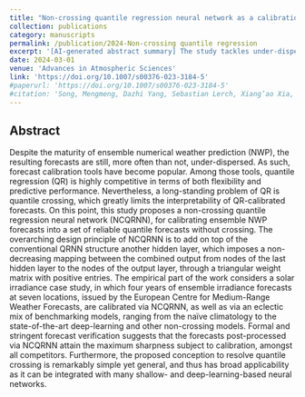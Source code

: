 ```yaml
---
title: "Non-crossing quantile regression neural network as a calibration tool for ensemble weather forecasts"
collection: publications
category: manuscripts
permalink: /publication/2024-Non-crossing quantile regression
excerpt: '[AI-generated abstract summary] The study tackles under-dispersion and quantile crossing in ensemble numerical weather prediction (NWP) by introducing a non-crossing quantile regression neural network (NCQRNN). This method ensures reliable forecasts without crossing by using a special hidden layer. In a solar irradiance case study, NCQRNN outperformed other models, offering sharp and calibrated forecasts. Its simple design can be broadly applied to various neural networks. '
date: 2024-03-01
venue: 'Advances in Atmospheric Sciences'
link: 'https://doi.org/10.1007/s00376-023-3184-5'
#paperurl: 'https://doi.org/10.1007/s00376-023-3184-5'
#citation: 'Song, Mengmeng, Dazhi Yang, Sebastian Lerch, Xiang’ao Xia, Gokhan Mert Yagli, Jamie M. Bright, Yanbo Shen, Bai Liu, Xingli Liu, and Martin János Mayer. "Non-crossing quantile regression neural network as a calibration tool for ensemble weather forecasts." Advances in Atmospheric Sciences (2024): 1-21.'
---
```


<h2> Abstract </h2>
Despite the maturity of ensemble numerical weather prediction (NWP), the resulting forecasts are still, more often than not, under-dispersed. As such, forecast calibration tools have become popular. Among those tools, quantile regression (QR) is highly competitive in terms of both flexibility and predictive performance. Nevertheless, a long-standing problem of QR is quantile crossing, which greatly limits the interpretability of QR-calibrated forecasts. On this point, this study proposes a non-crossing quantile regression neural network (NCQRNN), for calibrating ensemble NWP forecasts into a set of reliable quantile forecasts without crossing. The overarching design principle of NCQRNN is to add on top of the conventional QRNN structure another hidden layer, which imposes a non-decreasing mapping between the combined output from nodes of the last hidden layer to the nodes of the output layer, through a triangular weight matrix with positive entries. The empirical part of the work considers a solar irradiance case study, in which four years of ensemble irradiance forecasts at seven locations, issued by the European Centre for Medium-Range Weather Forecasts, are calibrated via NCQRNN, as well as via an eclectic mix of benchmarking models, ranging from the naïve climatology to the state-of-the-art deep-learning and other non-crossing models. Formal and stringent forecast verification suggests that the forecasts post-processed via NCQRNN attain the maximum sharpness subject to calibration, amongst all competitors. Furthermore, the proposed conception to resolve quantile crossing is remarkably simple yet general, and thus has broad applicability as it can be integrated with many shallow- and deep-learning-based neural networks.
